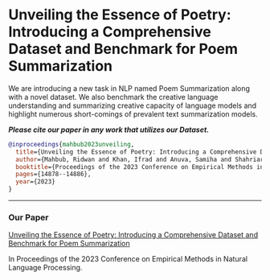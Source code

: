 # Unveiling the Essence of Poetry: Introducing a Comprehensive Dataset and Benchmark for Poem Summarization

We are introducing a new task in NLP named Poem Summarization along with a novel dataset. We also benchmark the creative language understanding and summarizing creative capacity of language models and highlight numerous short-comings of prevalent text summarization models.


***Please cite our paper in any work that utilizes our Dataset.***

~~~bibtex
@inproceedings{mahbub2023unveiling,
  title={Unveiling the Essence of Poetry: Introducing a Comprehensive Dataset and Benchmark for Poem Summarization},
  author={Mahbub, Ridwan and Khan, Ifrad and Anuva, Samiha and Shahriar, Md and Laskar, Md Tahmid Rahman and Ahmed, Sabbir},
  booktitle={Proceedings of the 2023 Conference on Empirical Methods in Natural Language Processing},
  pages={14878--14886},
  year={2023}
}
~~~

------------------------------------------

### Our Paper

[Unveiling the Essence of Poetry: Introducing a Comprehensive Dataset and Benchmark for Poem Summarization](https://aclanthology.org/2023.emnlp-main.920/)

In Proceedings of the 2023 Conference on Empirical Methods in Natural Language Processing.
